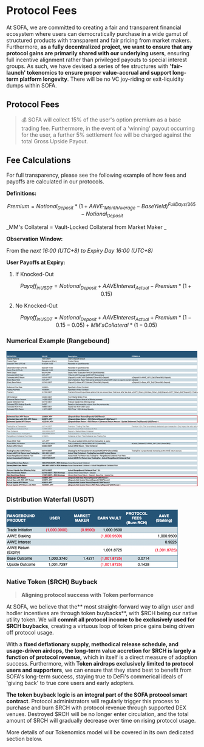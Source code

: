 # Protocol Fees

At SOFA, we are committed to creating a fair and transparent financial ecosystem where users can democratically purchase in a wide gamut of structured products with transparent and fair pricing from market makers.  Furthermore, **as a fully decentralized project, we want to ensure that any protocol gains are primarily shared with our underlying users**, ensuring full incentive alignment rather than privileged payouts to special interest groups.  As such, we have devised a series of fee structures with **'fair-launch' tokenomics to ensure proper value-accrual and support long-term platform longevity**.  There will be no VC joy-riding or exit-liquidity dumps within SOFA.

## Protocol Fees

> 💰 SOFA will collect 15% of the user's option premium as a base trading fee.  Furthermore, in the event of a 'winning' payout occurring for the user, a further 5% settlement fee will be charged against the total Gross Upside Payout.

## Fee Calculations

For full transparency, please see the following example of how fees and payoffs are calculated in our protocols.

**Definitions:**

$$Premium = Notional_{Deposit} * (1 + AAVE_{1MonthAverage} - BaseYield)^{Full Days/365} - Notional_{Deposit}$$

_MM's Collateral = Vault-Locked Collateral from Market Maker _

**Observation Window:**

From the _next 16:00 (UTC+8) to Expiry Day 16:00 (UTC+8)_

**User Payoffs at Expiry:**

1. If Knocked-Out

    $$Payoff_{inUSDT} = Notional_{Deposit} + AAVEInterest_{Actual} - Premium * (1 + 0.15)$$

2. No Knocked-Out

    $$Payoff_{inUSDT} = Notional_{Deposit} + AAVEInterest_{Actual} + Premium * (1 - 0.15 - 0.05) + MM'sCollateral * (1 - 0.05)$$

### Numerical Example (Rangebound)

![](../static/fees_formula.png)

### Distribution Waterfall (USDT)

![](../static/distribution_waterfall.png)

### Native Token ($RCH) Buyback

> **Aligning protocol success with Token performance**

At SOFA, we believe that the** most straight-forward way to align user and hodler incentives are through token buybacks**, with $RCH being our native utility token.  We will **commit all protocol income to be exclusively used for $RCH buybacks**, creating a virtuous loop of token price gains being driven off protocol usage.

With a **fixed deflationary supply, methodical release schedule, and usage-driven airdops, the long-term value accretion for $RCH is largely a function of protocol revenue,** which in itself is a direct measure of adoption success.  Furthermore, with **Token airdrops exclusively limited to protocol users and supporters**, we can ensure that they stand best to benefit from SOFA's long-term success, staying true to DeFi's commerical ideals of 'giving back' to true core users and early adopters.

**The token buyback logic is an integral part of the SOFA protocol smart contract**.  Protocol administrators will regularly trigger this process to purchase and burn $RCH with protocol revenue through supported DEX venues.  Destroyed $RCH will be no longer enter circulation, and the total amount of $RCH will gradually decrease over time on rising protocol usage.

More details of our Tokenomics model will be covered in its own dedicated section below.

